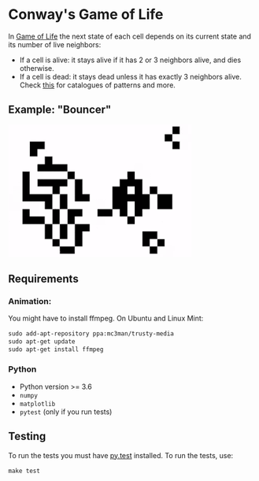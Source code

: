 # Conway's Game of Life
In [Game of Life](<http://en.wikipedia.org/wiki/Conway%27s_Game_of_Life>) the next state of each cell depends on its current state and its number of live neighbors:
 - If a cell is alive: it stays alive if it has 2 or 3 neighbors alive, and dies otherwise. 
 - If a cell is dead: it stays dead unless it has exactly 3 neighbors alive. 
Check [this](http://www.conwaylife.com/wiki/Main_Page) for catalogues of patterns and more.

## Example: "Bouncer"
![Alt Text](https://github.com/fabridamicelli/game_of_life/blob/master/examples/bouncer.gif)

## Requirements
### Animation:
You might have to install ffmpeg. On Ubuntu and Linux Mint:
```
sudo add-apt-repository ppa:mc3man/trusty-media
sudo apt-get update
sudo apt-get install ffmpeg
```
### Python
- Python version >= 3.6
- `numpy` 
- `matplotlib`
- `pytest` (only if you run tests) 

## Testing
To run the tests you must have [py.test](http://pytest.org/latest/) installed. To run the tests, use:
```
make test
```


